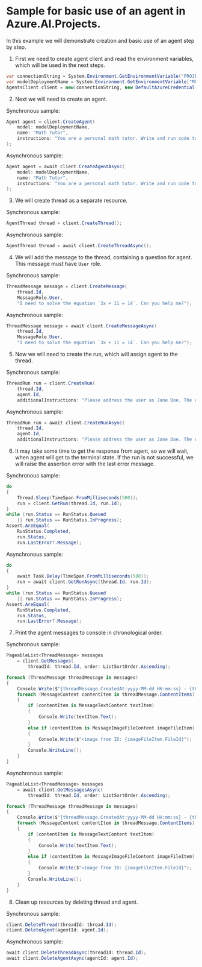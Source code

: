 # Sample for basic use of an agent in Azure.AI.Projects.

In this example we will demonstrate creation and basic use of an agent step by step.

1. First we need to create agent client and read the environment variables, which will be used in the next steps.
```C# Snippet:OverviewCreateAgentClient
var connectionString = System.Environment.GetEnvironmentVariable("PROJECT_CONNECTION_STRING");
var modelDeploymentName = System.Environment.GetEnvironmentVariable("MODEL_DEPLOYMENT_NAME");
AgentsClient client = new(connectionString, new DefaultAzureCredential());
```

2. Next we will need to create an agent.

Synchronous sample:
```C# Snippet:OverviewCreateAgentSync
Agent agent = client.CreateAgent(
    model: modelDeploymentName,
    name: "Math Tutor",
    instructions: "You are a personal math tutor. Write and run code to answer math questions."
);
```

Asynchronous sample:
```C# Snippet:OverviewCreateAgent
Agent agent = await client.CreateAgentAsync(
    model: modelDeploymentName,
    name: "Math Tutor",
    instructions: "You are a personal math tutor. Write and run code to answer math questions."
);
```

3. We will create thread as a separate resource.

Synchronous sample:
```C# Snippet:OverviewCreateThreadSync
AgentThread thread = client.CreateThread();
```

Asynchronous sample:
```C# Snippet:OverviewCreateThread
AgentThread thread = await client.CreateThreadAsync();
```

4. We will add the message to the thread, containing a question for agent. This message must have `User` role.

Synchronous sample:
```C# Snippet:OverviewCreateMessageSync
ThreadMessage message = client.CreateMessage(
    thread.Id,
    MessageRole.User,
    "I need to solve the equation `3x + 11 = 14`. Can you help me?");
```

Asynchronous sample:
```C# Snippet:OverviewCreateMessage
ThreadMessage message = await client.CreateMessageAsync(
    thread.Id,
    MessageRole.User,
    "I need to solve the equation `3x + 11 = 14`. Can you help me?");
```

5. Now we will need to create the run, which will assign agent to the thread.

Synchronous sample:
```C# Snippet:OverviewCreateRunSync
ThreadRun run = client.CreateRun(
    thread.Id,
    agent.Id,
    additionalInstructions: "Please address the user as Jane Doe. The user has a premium account.");
```

Asynchronous sample:
```C# Snippet:OverviewCreateRun
ThreadRun run = await client.CreateRunAsync(
    thread.Id,
    agent.Id,
    additionalInstructions: "Please address the user as Jane Doe. The user has a premium account.");
```

6. It may take some time to get the response from agent, so we will wait, when agent will get to the terminal state. If the run is not successful, we will raise the assertion error with the last error message.

Synchronous sample:
```C# Snippet:OverviewWaitForRunSync
do
{
    Thread.Sleep(TimeSpan.FromMilliseconds(500));
    run = client.GetRun(thread.Id, run.Id);
}
while (run.Status == RunStatus.Queued
    || run.Status == RunStatus.InProgress);
Assert.AreEqual(
    RunStatus.Completed,
    run.Status,
    run.LastError?.Message);
```

Asynchronous sample:
```C# Snippet:OverviewWaitForRun
do
{
    await Task.Delay(TimeSpan.FromMilliseconds(500));
    run = await client.GetRunAsync(thread.Id, run.Id);
}
while (run.Status == RunStatus.Queued
    || run.Status == RunStatus.InProgress);
Assert.AreEqual(
    RunStatus.Completed,
    run.Status,
    run.LastError?.Message);
```

7. Print the agent messages to console in chronological order.

Synchronous sample:
```C# Snippet:OverviewListUpdatedMessagesSync
PageableList<ThreadMessage> messages
    = client.GetMessages(
        threadId: thread.Id, order: ListSortOrder.Ascending);

foreach (ThreadMessage threadMessage in messages)
{
    Console.Write($"{threadMessage.CreatedAt:yyyy-MM-dd HH:mm:ss} - {threadMessage.Role,10}: ");
    foreach (MessageContent contentItem in threadMessage.ContentItems)
    {
        if (contentItem is MessageTextContent textItem)
        {
            Console.Write(textItem.Text);
        }
        else if (contentItem is MessageImageFileContent imageFileItem)
        {
            Console.Write($"<image from ID: {imageFileItem.FileId}");
        }
        Console.WriteLine();
    }
}
```

Asynchronous sample:
```C# Snippet:OverviewListUpdatedMessages
PageableList<ThreadMessage> messages
    = await client.GetMessagesAsync(
        threadId: thread.Id, order: ListSortOrder.Ascending);

foreach (ThreadMessage threadMessage in messages)
{
    Console.Write($"{threadMessage.CreatedAt:yyyy-MM-dd HH:mm:ss} - {threadMessage.Role,10}: ");
    foreach (MessageContent contentItem in threadMessage.ContentItems)
    {
        if (contentItem is MessageTextContent textItem)
        {
            Console.Write(textItem.Text);
        }
        else if (contentItem is MessageImageFileContent imageFileItem)
        {
            Console.Write($"<image from ID: {imageFileItem.FileId}");
        }
        Console.WriteLine();
    }
}
```

8. Clean up resources by deleting thread and agent.

Synchronous sample:
```C# Snippet:OverviewCleanupSync
client.DeleteThread(threadId: thread.Id);
client.DeleteAgent(agentId: agent.Id);
```

Asynchronous sample:
```C# Snippet:OverviewCleanup
await client.DeleteThreadAsync(threadId: thread.Id);
await client.DeleteAgentAsync(agentId: agent.Id);
```
